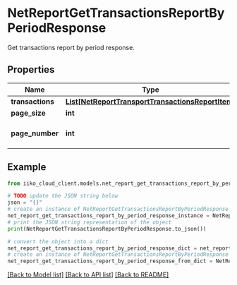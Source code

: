 # NetReportGetTransactionsReportByPeriodResponse

Get transactions report by period response.

## Properties

Name | Type | Description | Notes
------------ | ------------- | ------------- | -------------
**transactions** | [**List[NetReportTransportTransactionsReportItem]**](NetReportTransportTransactionsReportItem.md) | Transactions. | [optional] 
**page_size** | **int** | Page size. | [optional] 
**page_number** | **int** | Page number. Zero based. | [optional] 

## Example

```python
from iiko_cloud_client.models.net_report_get_transactions_report_by_period_response import NetReportGetTransactionsReportByPeriodResponse

# TODO update the JSON string below
json = "{}"
# create an instance of NetReportGetTransactionsReportByPeriodResponse from a JSON string
net_report_get_transactions_report_by_period_response_instance = NetReportGetTransactionsReportByPeriodResponse.from_json(json)
# print the JSON string representation of the object
print(NetReportGetTransactionsReportByPeriodResponse.to_json())

# convert the object into a dict
net_report_get_transactions_report_by_period_response_dict = net_report_get_transactions_report_by_period_response_instance.to_dict()
# create an instance of NetReportGetTransactionsReportByPeriodResponse from a dict
net_report_get_transactions_report_by_period_response_from_dict = NetReportGetTransactionsReportByPeriodResponse.from_dict(net_report_get_transactions_report_by_period_response_dict)
```
[[Back to Model list]](../README.md#documentation-for-models) [[Back to API list]](../README.md#documentation-for-api-endpoints) [[Back to README]](../README.md)


